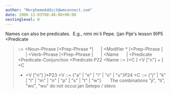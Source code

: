 ```yaml
---
author: "MorphemeAddict@wmconnect.com"
date: 2006-12-03T08:48:00+00:00
nestinglevel: 0
---
```

Names can also be predicates.  E.g., nimi mi li Pepe. (jan Pije's lesson 9)P5 <Predicate
> ::= <Noun-Phrase
> \[<Prep-Phrase
>\*\]      | <Modifier
>\* \[<Prep-Phrase
>\]       | <Verb-Phrase
> \[<Prep-Phrase
>\]      | <Name
>      | <Predicate
> <Predicate-Conjunction
> <Predicate
>P22 <Name
> ::= \[<C
>\] <V
> \["n"\] + \[ <C
> + <V
> \["n"\] \]\*P23 <V
> ::= {"a" | "e" | "i" | "o" | "u"}P24 <C
> ::= {"j" | "k" | "l" | "m" | "n" | "p" | "s" | "t" | "w"}       The combinations "ji", "ti", "wo", "wu" do not occur.jan Setepo / stevo